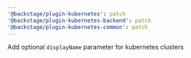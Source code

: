 ```yaml
---
'@backstage/plugin-kubernetes': patch
'@backstage/plugin-kubernetes-backend': patch
'@backstage/plugin-kubernetes-common': patch
---
```


Add optional `displayName` parameter for kubernetes clusters
